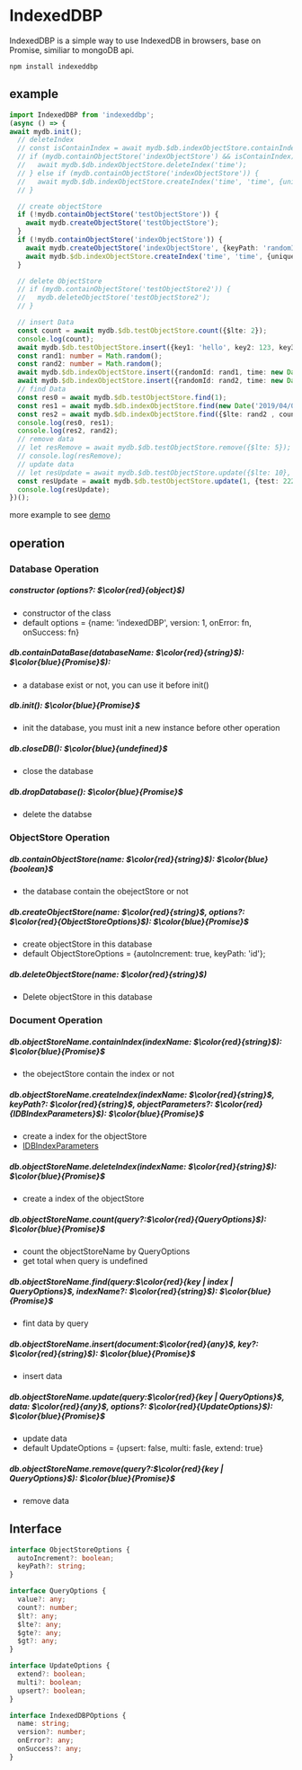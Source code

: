 # IndexedDBP
IndexedDBP is a simple way to use IndexedDB in browsers, base on Promise, similiar to mongoDB api.

```npm install indexeddbp```

## example
``` typeScript
import IndexedDBP from 'indexeddbp';
(async () => {
await mydb.init();
  // deleteIndex
  // const isContainIndex = await mydb.$db.indexObjectStore.containIndex('time');
  // if (mydb.containObjectStore('indexObjectStore') && isContainIndex) {
  //   await mydb.$db.indexObjectStore.deleteIndex('time');
  // } else if (mydb.containObjectStore('indexObjectStore')) {
  //   await mydb.$db.indexObjectStore.createIndex('time', 'time', {unique: false, multiEntry: false});
  // }

  // create objectStore
  if (!mydb.containObjectStore('testObjectStore')) {
    await mydb.createObjectStore('testObjectStore');
  }
  if (!mydb.containObjectStore('indexObjectStore')) {
    await mydb.createObjectStore('indexObjectStore', {keyPath: 'randomId'});
    await mydb.$db.indexObjectStore.createIndex('time', 'time', {unique: false, multiEntry: false});
  }

  // delete ObjectStore
  // if (mydb.containObjectStore('testObjectStore2')) {
  //   mydb.deleteObjectStore('testObjectStore2');
  // }

  // insert Data
  const count = await mydb.$db.testObjectStore.count({$lte: 2});
  console.log(count);
  await mydb.$db.testObjectStore.insert({key1: 'hello', key2: 123, key3: true, key4: new Date()});
  const rand1: number = Math.random();
  const rand2: number = Math.random();
  await mydb.$db.indexObjectStore.insert({randomId: rand1, time: new Date('2019/04/03')});
  await mydb.$db.indexObjectStore.insert({randomId: rand2, time: new Date('2019/04/05')});
  // find Data
  const res0 = await mydb.$db.testObjectStore.find(1);
  const res1 = await mydb.$db.indexObjectStore.find(new Date('2019/04/03'), 'time');
  const res2 = await mydb.$db.indexObjectStore.find({$lte: rand2 , count: 5});
  console.log(res0, res1);
  console.log(res2, rand2);
  // remove data
  // let resRemove = await mydb.$db.testObjectStore.remove({$lte: 5});
  // console.log(resRemove);
  // update data
  // let resUpdate = await mydb.$db.testObjectStore.update({$lte: 10}, {test: 222}, {multi: true});
  const resUpdate = await mydb.$db.testObjectStore.update(1, {test: 222}, {upsert: true});
  console.log(resUpdate);
})();
```
more example to see [demo](https://github.com/fayfang/indexedDBP/tree/master/test/example)

## operation
### Database Operation
##### constructor (options?: $\color{red}{object}$)
+ constructor of the class
+ default options = {name: 'indexedDBP', version: 1, onError: fn, onSuccess: fn}

##### db.containDataBase(databaseName: $\color{red}{string}$):  $\color{blue}{Promise}$):
+ a database exist or not, you can use it before init()

##### db.init(): $\color{blue}{Promise}$
+ init the database, you must init a new instance before other operation

##### db.closeDB(): $\color{blue}{undefined}$
+ close the database

##### db.dropDatabase(): $\color{blue}{Promise}$
+ delete the databse

### ObjectStore Operation
##### db.containObjectStore(name: $\color{red}{string}$): $\color{blue}{boolean}$
+ the database contain the obejectStore or not

##### db.createObjectStore(name: $\color{red}{string}$, options?: $\color{red}{ObjectStoreOptions}$): $\color{blue}{Promise}$
+ create objectStore in this database
+ default ObjectStoreOptions = {autoIncrement: true, keyPath: 'id'};

##### db.deleteObjectStore(name: $\color{red}{string}$)
+ Delete objectStore in this database

### Document Operation
##### db.objectStoreName.containIndex(indexName: $\color{red}{string}$):  $\color{blue}{Promise}$
+ the obejectStore contain the index or not

##### db.objectStoreName.createIndex(indexName:  $\color{red}{string}$, keyPath?: $\color{red}{string}$, objectParameters?:  $\color{red}{IDBIndexParameters}$):  $\color{blue}{Promise}$
+ create a index for the objectStore
+ [IDBIndexParameters](https://developer.mozilla.org/en-US/docs/Web/API/IDBIndexParameters)

##### db.objectStoreName.deleteIndex(indexName: $\color{red}{string}$):  $\color{blue}{Promise}$
+ create a index of the objectStore

##### db.objectStoreName.count(query?:$\color{red}{QueryOptions}$):  $\color{blue}{Promise}$
+ count the objectStoreName by QueryOptions
+ get total when query is undefined

##### db.objectStoreName.find(query:$\color{red}{key | index | QueryOptions}$, indexName?: $\color{red}{string}$):  $\color{blue}{Promise}$
+ fint data by query

##### db.objectStoreName.insert(document:$\color{red}{any}$, key?: $\color{red}{string}$):  $\color{blue}{Promise}$
+ insert data

##### db.objectStoreName.update(query:$\color{red}{key | QueryOptions}$, data: $\color{red}{any}$, options?: $\color{red}{UpdateOptions}$):  $\color{blue}{Promise}$
+ update data
+ default UpdateOptions = {upsert: false, multi: fasle, extend: true}

##### db.objectStoreName.remove(query?:$\color{red}{key | QueryOptions}$):  $\color{blue}{Promise}$
+ remove data

## Interface
``` typeScript
interface ObjectStoreOptions {
  autoIncrement?: boolean;
  keyPath?: string;
}

interface QueryOptions {
  value?: any;
  count?: number;
  $lt?: any;
  $lte?: any;
  $gte?: any;
  $gt?: any;
}

interface UpdateOptions {
  extend?: boolean;
  multi?: boolean;
  upsert?: boolean;
}

interface IndexedDBPOptions {
  name: string;
  version?: number;
  onError?: any;
  onSuccess?: any;
}
```


